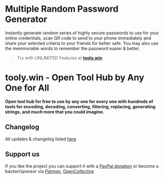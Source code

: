 # Multiple Random Password Generator
Instantly generate random series of highly secure passwords to use for your online credentials, scan QR code to send to your phone immediately and share your selected criteria to your friends for better safe. You may also use the memmorable words to remember the password easier & better.

> Try with UNLIMITED Features at **[tooly.win](https://tooly.win/multiple-random-password-generator.html)**

# tooly.win - Open Tool Hub by Any One for All

**Open tool hub for free to use by any one for every one with hundreds of tools for encoding, decoding, converting, filtering, replacing, generating strings, and much more that you could imagine.**

## Changelog
All updates & changelog listed [here](https://tooly.win/)

## Support us
If you like the project you can support it with a [PayPal donation](https://paypal.me/PREScriptZ) or become a backer/sponsor via [Patreon](https://patreon.com/toolywin), [OpenCollective](https://opencollective.com/toolywin)